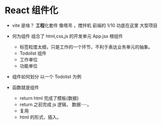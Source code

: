 # React 组件化

- vite 是啥？
  **工程**化套件 像塔吊 ，搅拌机 前端的 1/10 功底在这里
  大型项目

- 何为组件
  组合了 html,css,js 的开发单元
  App.jsx 根组件
  - 标签粒度太细，只是工作的一个环节，不利于表达业务单元的抽象。
  - Todolist 组件
  - 工作单位
  - 功能单位
- 组件如何划分 以一个 Todolist 为例
- 函数就是组件
  - return html 完成了模板{数据}
  - return 之前完成 js 逻辑， 数据·····。
  - 复用
  - html 的形式，插入。
